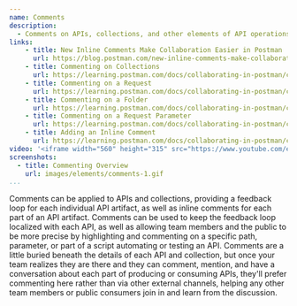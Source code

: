 ```yaml
---
name: Comments
description: 
  - Comments on APIs, collections, and other elements of API operations allows for more tightly coupled and inline conversations to occur around entire elements or specific parts nd pieces of elements, allowing teams to collaborate and communicate across the API lifecycle.
links:
    - title: New Inline Comments Make Collaboration Easier in Postman
      url: https://blog.postman.com/new-inline-comments-make-collaboration-even-easier-in-postman/
    - title: Commenting on Collections
      url: https://learning.postman.com/docs/collaborating-in-postman/commenting-on-collections/
    - title: Commenting on a Request
      url: https://learning.postman.com/docs/collaborating-in-postman/commenting-on-collections/#commenting-on-a-request
    - title: Commenting on a Folder
      url: https://learning.postman.com/docs/collaborating-in-postman/commenting-on-collections/#commenting-on-a-folder    
    - title: Commenting on a Request Parameter
      url: https://learning.postman.com/docs/collaborating-in-postman/commenting-on-collections/#adding-a-comment-on-request-parameters  
    - title: Adding an Inline Comment
      url: https://learning.postman.com/docs/collaborating-in-postman/commenting-on-collections/#adding-an-inline-comment                        
video: '<iframe width="560" height="315" src="https://www.youtube.com/embed/fkYiyCj43uk" title="YouTube video player" frameborder="0" allow="accelerometer; autoplay; clipboard-write; encrypted-media; gyroscope; picture-in-picture" allowfullscreen></iframe>'
screenshots:
  - title: Commenting Overview
    url: images/elements/comments-1.gif  
...
```

Comments can be applied to APIs and collections, providing a feedback loop for each individual API artifact, as well as inline comments for each part of an API artifact. Comments can be used to keep the feedback loop localized with each API, as well as allowing team members and the public to be more precise by highlighting and commenting on a specific path, parameter, or part of a script automating or testing an API. Comments are a little buried beneath the details of each API and collection, but once your team realizes they are there and they can comment, mention, and have a conversation about each part of producing or consuming APIs, they'll prefer commenting here rather than via other external channels, helping any other team members or public consumers join in and learn from the discussion.
